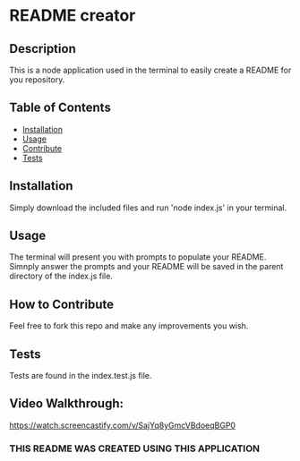 
# README creator
  
## Description
    
This is a node application used in the terminal to easily create a README for you repository.
  
## Table of Contents

- [Installation](#installation)
- [Usage](#usage)
- [Contribute](#contribute)
- [Tests](#test)
  
## <a name="installation"></a>Installation
  
Simply download the included files and run 'node index.js' in your terminal.
  
## <a name="usage"></a>Usage
  
The terminal will present you with prompts to populate your README. Simnply answer the prompts and your README will be saved in the parent directory of the index.js file.
  
## <a name="contribute"></a>How to Contribute
   
Feel free to fork this repo and make any improvements you wish.
  
## Tests
  
Tests are found in the index.test.js file.

## Video Walkthrough:

https://watch.screencastify.com/v/SajYq8yGmcVBdoeqBGP0

### THIS README WAS CREATED USING THIS APPLICATION
